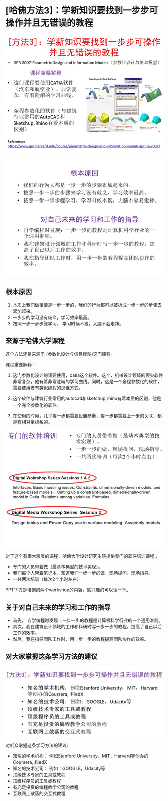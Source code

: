 # [哈佛方法3]：学新知识要找到一步步可操作并且无错误的教程

![](/images/章1-哈佛教给我的8个高效学习方法/3.学新知识要找到一步步可操作并且无错误的教程/幻灯片11.JPG)

![](/images/章1-哈佛教给我的8个高效学习方法/3.学新知识要找到一步步可操作并且无错误的教程/幻灯片13.JPG)

## 根本原因

1. 本质上我们做事情是一步一步的，我们的行为都可以被拆成一步一步的步骤去累加起来。
2. 一步步的学习没有歧义，学习效率最高。
3. 按照一步一步步骤学习， 学习时候不累，大脑不会走神。


## 来源于哈佛大学课程

这个方法还是来源于 (参数化设计与信息模型)这门课程。

课程重要解释：

1. 这门参数化设计的课要使用，catia这个软件。这个，机械设计领域的顶尖软件非常复杂，他有着非常陡峭的学习曲线。同时，这是一个全程参数化的软件，需要使用者有类似编程的思维方式。

2. 这个软件与建筑行业常用的autocad和sketchup,rhino有着本质的区别，他是一个完全参数化的软件。

3. 在使用的时候，几乎每一步都需要设置参量，每一步都需要上一步的关联，都是有相对坐标系的。

![](/images/章1-哈佛教给我的8个高效学习方法/3.学新知识要找到一步步可操作并且无错误的教程/幻灯片12.JPG)

对于这个有很大难度的课程，哈佛大学设计研究生院提供专门的软件培训课程：

- 专门的人员带着做（最基本典型的技术实现）。
- 我们每个人带着笔记本，知道我们一步一步的做，现场提问，现场指导。
- 一共两次培训（每次2个小时左右）

PPT下方是培训的两个workshop的内容，感兴趣的可以读一下。

## 关于对自己未来的学习和工作的指导

- 首先， 自学编程时发现：一步一步的教程是计算机科学行业的一个通用准则。
- 其次，我在建筑设计领域的工作和科研时写一步一步的教程，提高了自己以后工作的效率。
- 然后，我在指导团队工作时，用一步一步的教程提高团队协作的效率。


## 对大家掌握这条学习方法的建议

![](/images/章1-哈佛教给我的8个高效学习方法/3.学新知识要找到一步步可操作并且无错误的教程/幻灯片41.JPG)

对听众掌握这条学习方法的建议:

- 知名的学术机构： 例如Stanford University，MIT，Harvard等创办的Coursera, 和edX
- 知名的技术公司： 例如：GOOGLE，Udacity等
- 顶级技术专家的工具或教程
- 顶级程序员的工具或教程
- 有充足投资的编程教学公司的教程
- 互联网上散落的交互式教程
